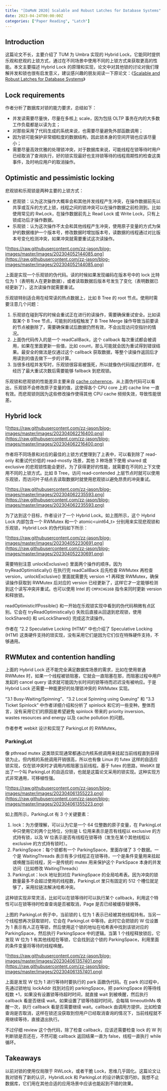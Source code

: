 ```yaml
---
title: "[DaMoN 2020] Scalable and Robust Latches for Database Systems"
date: 2023-04-24T00:00:00Z
categories: ["Paper Reading", "Latch"]
---
```


## Introduction

这篇论文不长，主要介绍了 TUM 为 Umbra 实现的 Hybrid Lock，它能同时提供乐观和悲观的上锁方式，通过在不同场景中使用不同的上锁方式来获取更高的性能。本文主要描述 Hybrid Lock 的原理和实现，论文中对其他锁的讨论对我们理解并发和锁也很有启发意义，建议感兴趣的朋友阅读一下原论文：《[Scalable and Robust Latches for Database Systems](https://db.in.tum.de/~boettcher/locking.pdf)》

## Lock requirements

作者分析了数据库对锁的能力要求，总结如下：
- 并发读需要尽量快，尽量在多核上 scale，因为包括 OLTP 事务在内的大多数工作负载都是以读为主；
- 对那些采用了代码生成的系统来说，也需要尽量避免外部函数调用；
- 因为锁可能保护非常细粒度的数据结构，因此锁本身的空间开销也应该尽量小；
- 需要尽量高效优雅的处理锁冲突，对于数据库来说，可能线程在锁等待时用户已经取消了查询执行，好的锁实现最好也支持锁等待的线程周期性的检查这类事件，及时响应用户的取消操作。

## Optimistic and pessimistic locking

悲观锁和乐观锁是两种主要的上锁方式：
- 悲观锁：认为这次操作大概率会和其他并发线程产生冲突，在操作数据前先以共享或互斥的方式上锁，线程之间的锁冲突可以在操作数据之前检测到。比如使用常见的 RwLock，在操作数据前先上 Read Lock 或 Write Lock，只有上锁成功后才操作数据。
- 乐观锁：认为这次操作不太会和其他线程产生冲突，使用原子变量的方式为保护的数据维护一个版本号，修改数据时增加版本号，读数据的线程通过对比版本号变化检测冲突，如果冲突就需要重试这次读操作。

![https://raw.githubusercontent.com/zz-jason/blog-images/master/images/202304052144085.png](https://raw.githubusercontent.com/zz-jason/blog-images/master/images/202304052144085.png)

上面是实现一个乐观锁的伪代码。读的时候如果发现编码在版本号中的 lock 比特位为 1（表明有人在更新数据），或者读取数据后版本号发生了变化（表明数据已经更新了），这次读操作就需要重试。

乐观锁特别适合用在经常读的热点数据上，比如 B Tree 的 root 节点。使用时需要注意几个问题：
1. 乐观锁在碰到写的时候会重试正在进行的读操作，需要确保重试安全。比如读取某个 B Tree 节点，可能别的线程触发了 B Tree Merge 操作导致当前要读的节点被删除了，需要确保重试后数据仍然有效，不会出现访问空指针的情况。
2. 上面伪代码传入的是一个 readCallBack，这个 callback 每次重试都会被调用，如果在里面更新一些值，比如 count，那么可能就会因为重试得到错误结果。最安全的做法是仅通过这个 callback 获取数据，等整个读操作返回后才用读到的值去做下一步的计算。
3. 当很多线程并发写时，乐观锁很容易被饿死，所以就像伪代码描述的那样，在经历了最大重试次数后需要能够 fallback 到悲观锁。

乐观锁和悲观锁的性能差异主要来自 [cache coherence](https://link.zhihu.com/?target=https%3A//en.wikipedia.org/wiki/Cache_coherence)。从上面伪代码可以看出，乐观锁不会修改原子变量的值，这使得各个 CPU core 上的 cache line 一直有效。而悲观锁则因为这些修改操作使得其他 CPU cache 频频失效，导致性能很差。

## Hybrid lock

![https://raw.githubusercontent.com/zz-jason/blog-images/master/images/202304062216400.png](https://raw.githubusercontent.com/zz-jason/blog-images/master/images/202304062216400.png)

作者将不同场景和对应的最佳的上锁方式整理到了上表中，可以看到除了 read-only 和重试代价低的 read-mostly 场景，其他 3 种场景下使用 shared 或 exclusive 的悲观锁性能会更好。为了获得更好的性能，就需要在不同的上下文使用不同的上锁方式。比如 B Tree，访问 read-contended 上层节点时就可以使用乐观锁，而访问叶子结点去读取数据时就使用悲观锁以避免昂贵的冲突重试。

![https://raw.githubusercontent.com/zz-jason/blog-images/master/images/202304062235593.png](https://raw.githubusercontent.com/zz-jason/blog-images/master/images/202304062235593.png)

为了达到这个目标，作者设计了一个 Hybrid Lock。如上图所示，这个 Hybrid Lock 内部包含一个 RWMutex 和一个 atomic<uint64_t> 分别用来实现悲观锁和乐观锁，Hybrid Lock 的伪代码如下所示：

![https://raw.githubusercontent.com/zz-jason/blog-images/master/images/202304052230691.png](https://raw.githubusercontent.com/zz-jason/blog-images/master/images/202304052230691.png)

需要特别注意 unlockExclusive() 里面两个操作的顺序。因为 tryReadOptimistically() 在执行完 readCallBack 后先检查 RWMutex 再检查 version，unlockExclusive() 里面就需要先 version +1 再释放 RWMutex，确保读操作获取到 RWMutex 后对应的 version 已经更新了，这样它才一定能够检测到这个读写冲突并重试。也可以使用 Intel 的 `CMPXCHG16B` 指令来同时更新 version 和释放锁。

readOptimisticIfPossible() 和一开始在乐观锁实现中看到的伪代码稍微有点区别。它会在 tryReadOptimistically() 失败后直接从回退到悲观锁，使用 lockShared() 和 unLockShared() 完成这次读操作。

作者在 “2.2 Speculative Locking (HTM)” 中也介绍了 Speculative Locking (HTM) 这类硬件支持的琐实现，没有采用它们是因为它们仅在特殊硬件支持，不够通用。

## RWMutex and contention handling

上面的 Hybrid Lock 还不能完全满足数据库场景的需求，比如在使用普通 RWMutex 时，如果一个线程被锁阻塞，它就会一直阻塞在那，而阻塞过程中用户发起的 cancel query 请求就可能因为长时间的锁等待而迟迟没有被响应。于是 Hybrid Lock 还需要一种能更好的处理锁冲突的 RWMutex 实现。

“3.1 Busy-Waiting/Spinning”、“3.2 Local Spinning using Queuing” 和 “3.3 Ticket Spinlock” 中作者详细介绍和分析了 spinlock 和它的一些变种。整体而言，没有采用它们的原因是希望避免 spinlock 带来的 priority inversion、wastes resources and energy 以及 cache pollution 的问题。

作者参考 webkit 设计和实现了 ParkingLot 的 RWMutex。

### ParkingLot

像 pthread mutex 这类琐实现通常都通过内核系统调用来挂起当前线程直到获得锁为止。但内核的系统调用开销很高，所以也有像 Linux 的 futex 这样的自适应锁实现，仅在锁冲突时才调用内核阻塞当前线程。基于 futex 的思路，WebKit 提出了一个叫 ParkingLot 的自适应锁，也就是这篇论文采用的锁实现。这种实现方式非常通用，可移植性强。

![https://raw.githubusercontent.com/zz-jason/blog-images/master/images/202304061355223.png](https://raw.githubusercontent.com/zz-jason/blog-images/master/images/202304061355223.png)

如上图所示，ParkingLot 有 3 个关键要素：

1. lock：为方便理解，可以认为它是一个 64 位整数的原子变量，在 ParkingLot 中只使用它的两个比特位，分别是 L 位用来表示是否有线程以 exclusive 的方式持有锁，以及 W 位表示是否有线程在锁等待（发生在某个其他线程以 exclusive 的方式持有锁时）。
2. ParkingSpace：每个锁都有一个 ParkingSpace，里面存储了 3 个数据。一个是 WaitingThreads 表示有多少线程正在锁等待，一个是条件变量用来挂起或唤醒当前线程，另一是传统的 mutex 用来保护这个 ParkSpace 本身的并发访问（比如修改 WaitingThreads）
3. ParkingLot：lock 地址到对应 ParkingSpace 的全局哈希表。因为冲突的锁数量最多不会超过使用的线程数，ParkingLot 里只有固定的 512 个槽位就足够了，采用拉链法解决哈希冲突。

这种锁实现非常灵活，比如可以在锁等待时可以执行某个 callback，利用这个特性可以在锁等待时检查查询是否被取消，Page 是否已经被缓存替换等。

上图的 ParkingLot 例子中，当前锁的 L 位为 1 表示已经被其他线程持有。当另一个线程想再次获取锁时，它会在 ParkingLot 中等待。此时它会把锁的 W 位设置为 1 表示有人正在等锁，然后使用这个锁的地址在哈希表中找到该锁对应的 ParkingSpace，然后执行 ParkingSpace 中的逻辑。当第 1 个线程释放锁后，它发现 W 位为 1 有其他线程在等锁，它会找到这个锁的 ParkingSpace，利用里面的条件变量将等待的线程唤醒。

![https://raw.githubusercontent.com/zz-jason/blog-images/master/images/202304061357401.png](https://raw.githubusercontent.com/zz-jason/blog-images/master/images/202304061357401.png)

上面是发现 W 位为 1 进行等待时要执行的 park 函数伪代码。在 park 的过程中，先通过锁地址 lockAddr 找到对应的 parkingSpace，把 parkingSpace 的等待线程数 +1，如果没有设置锁等待超时时间，就直接 wait 到被唤醒，然后执行 callback 看是否继续 wait。如果设置了锁等待超时时间，会每隔 timeoutInMs 唤醒一次，执行 callback 看是否需要继续 wait。callback 由调用方提供，比如检查查询是否取消，这样在锁还没获取到但用户已经取消查询的情况下，当前线程就不用继续等待，直接退出执行。

不过仔细 review 这个伪代码，除了检查 callback，应该还需要检查 lock 的 W 列判断锁是否还在，不然可能 callback 返回结果一直为 false，线程一直执行 while 循环。

## Takeaways

以前对锁的使用仅局限于 RWLock，或者干脆 Lock，思维几乎固化。这篇论文让我对锁有了新的认识，HybridLock 和 ParkingLot 的设计确实很巧妙。我想不止数据库，它们用在其他合适的应用场景中应该也能起到不错的效果。